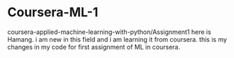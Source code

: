 # Coursera-ML-1
 coursera-applied-machine-learning-with-python/Assignment1
here is Hamang. i am new in this field and i am learning it from coursera.
this is my changes in my code for first assignment of ML in coursera.
